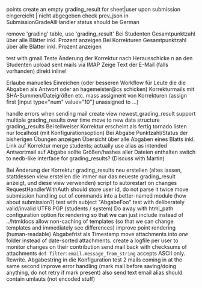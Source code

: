 points
	create an empty grading_result for sheet|user upon submission
	eingereicht | nicht abgegeben
check prev_json in SubmissionGradeAllHandler
status should be German

remove 'grading' table, use 'grading_result'
Bei Studenten Gesamtpunktzahl über alle Blätter inkl. Prozent anzeigen
Bei Korrekturen Gesamtpunktzahl über alle Blätter inkl. Prozent anzeigen

test with gmail
Teste Änderung der Korrektur nach Herausschicke	n an den Studenten
upload sent mails via IMAP
Zeige Text der E-Mail (falls vorhanden) direkt inline!

Erlaube manuelles Einreichen (oder besseren Workflow für Leute die die Abgaben als Antwort oder an hagemeister@cs schicken)
Korrekturmails mit SHA-Summen/Dateigrößen etc.
mass assigment von Korrekturen (assign first [input type="num" value="10"] unassigned to ...)

handle errors when sending mail
create view newest_grading_result
support multiple grading_results over time
move to new data structure grading_results
Bei teilweiser Korrektur erscheint als fertig
tornado listen nur localhost (mit Konfigurationsoption)
Bei Abgabe Punktzahl/Status der bisherigen Übungen anzeigen
Übersicht über alle Abgaben eines Blatts inkl. Link auf Korrektur
merge students; actually use alias as intended
Antwortmail auf Abgabe sollte Größen/hashes aller Dateien enthalten
switch to nedb-like interface for grading_results? (Discuss with Martin)

Bei Änderung der Korrektur grading_results neu erstellen (altes lassen, stattdessen view erstellen die immer nur das neueste grading_result anzeigt, und diese view verwenden)
script to autorestart on changes
RequestHandlerWithAuth should store user id, do not parse it twice
move submission handling out of commands into a better-named module (how about submission?)
test with subject "AbgabeFoo"
test with deliberately valid/invalid UTF8
PGP (students / system)
Do away with html_path configuration option
fix rendering so that we can just include instead of ../htmldocs
allow non-caching of templates (so that we can change templates and immediately see differences)
improve point rendering (human-readable)
Abgabefrist als Timestamp
move attachments into *one* folder instead of date-sorted attachments.
create a logfile per user to monitor changes on their contribution
send mail back with checksums of attachments
`def filter`: `email.message_from_string` accepts ASCII only. Rewrite.
Abgabestring in die Konfiguration
test 2 mails coming in at the same second
improve error handling (mark mail before saving/doing anything, do not retry if mark present)
also send text email
alias should contain umlauts (not encoded stuff)
